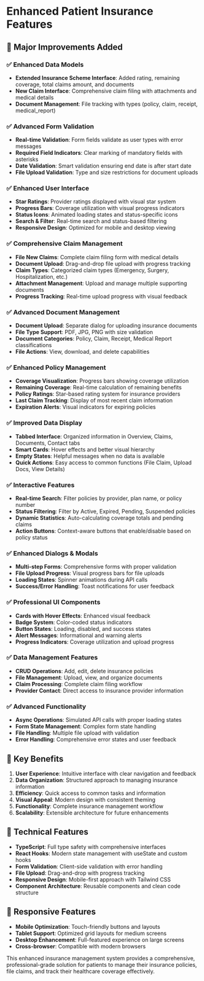 # Enhanced Patient Insurance Features

## 🚀 Major Improvements Added

### ✅ **Enhanced Data Models**
- **Extended Insurance Scheme Interface**: Added rating, remaining coverage, total claims amount, and documents
- **New Claim Interface**: Comprehensive claim filing with attachments and medical details
- **Document Management**: File tracking with types (policy, claim, receipt, medical_report)

### ✅ **Advanced Form Validation**
- **Real-time Validation**: Form fields validate as user types with error messages
- **Required Field Indicators**: Clear marking of mandatory fields with asterisks
- **Date Validation**: Smart validation ensuring end date is after start date
- **File Upload Validation**: Type and size restrictions for document uploads

### ✅ **Enhanced User Interface**
- **Star Ratings**: Provider ratings displayed with visual star system
- **Progress Bars**: Coverage utilization with visual progress indicators
- **Status Icons**: Animated loading states and status-specific icons
- **Search & Filter**: Real-time search and status-based filtering
- **Responsive Design**: Optimized for mobile and desktop viewing

### ✅ **Comprehensive Claim Management**
- **File New Claims**: Complete claim filing form with medical details
- **Document Upload**: Drag-and-drop file upload with progress tracking
- **Claim Types**: Categorized claim types (Emergency, Surgery, Hospitalization, etc.)
- **Attachment Management**: Upload and manage multiple supporting documents
- **Progress Tracking**: Real-time upload progress with visual feedback

### ✅ **Advanced Document Management**
- **Document Upload**: Separate dialog for uploading insurance documents
- **File Type Support**: PDF, JPG, PNG with size validation
- **Document Categories**: Policy, Claim, Receipt, Medical Report classifications
- **File Actions**: View, download, and delete capabilities

### ✅ **Enhanced Policy Management**
- **Coverage Visualization**: Progress bars showing coverage utilization
- **Remaining Coverage**: Real-time calculation of remaining benefits
- **Policy Ratings**: Star-based rating system for insurance providers
- **Last Claim Tracking**: Display of most recent claim information
- **Expiration Alerts**: Visual indicators for expiring policies

### ✅ **Improved Data Display**
- **Tabbed Interface**: Organized information in Overview, Claims, Documents, Contact tabs
- **Smart Cards**: Hover effects and better visual hierarchy
- **Empty States**: Helpful messages when no data is available
- **Quick Actions**: Easy access to common functions (File Claim, Upload Docs, View Details)

### ✅ **Interactive Features**
- **Real-time Search**: Filter policies by provider, plan name, or policy number
- **Status Filtering**: Filter by Active, Expired, Pending, Suspended policies
- **Dynamic Statistics**: Auto-calculating coverage totals and pending claims
- **Action Buttons**: Context-aware buttons that enable/disable based on policy status

### ✅ **Enhanced Dialogs & Modals**
- **Multi-step Forms**: Comprehensive forms with proper validation
- **File Upload Progress**: Visual progress bars for file uploads
- **Loading States**: Spinner animations during API calls
- **Success/Error Handling**: Toast notifications for user feedback

### ✅ **Professional UI Components**
- **Cards with Hover Effects**: Enhanced visual feedback
- **Badge System**: Color-coded status indicators
- **Button States**: Loading, disabled, and success states
- **Alert Messages**: Informational and warning alerts
- **Progress Indicators**: Coverage utilization and upload progress

### ✅ **Data Management Features**
- **CRUD Operations**: Add, edit, delete insurance policies
- **File Management**: Upload, view, and organize documents
- **Claim Processing**: Complete claim filing workflow
- **Provider Contact**: Direct access to insurance provider information

### ✅ **Advanced Functionality**
- **Async Operations**: Simulated API calls with proper loading states
- **Form State Management**: Complex form state handling
- **File Handling**: Multiple file upload with validation
- **Error Handling**: Comprehensive error states and user feedback

## 🎯 **Key Benefits**

1. **User Experience**: Intuitive interface with clear navigation and feedback
2. **Data Organization**: Structured approach to managing insurance information
3. **Efficiency**: Quick access to common tasks and information
4. **Visual Appeal**: Modern design with consistent theming
5. **Functionality**: Complete insurance management workflow
6. **Scalability**: Extensible architecture for future enhancements

## 🔧 **Technical Features**

- **TypeScript**: Full type safety with comprehensive interfaces
- **React Hooks**: Modern state management with useState and custom hooks
- **Form Validation**: Client-side validation with error handling
- **File Upload**: Drag-and-drop with progress tracking
- **Responsive Design**: Mobile-first approach with Tailwind CSS
- **Component Architecture**: Reusable components and clean code structure

## 📱 **Responsive Features**

- **Mobile Optimization**: Touch-friendly buttons and layouts
- **Tablet Support**: Optimized grid layouts for medium screens
- **Desktop Enhancement**: Full-featured experience on large screens
- **Cross-browser**: Compatible with modern browsers

This enhanced insurance management system provides a comprehensive, professional-grade solution for patients to manage their insurance policies, file claims, and track their healthcare coverage effectively.
